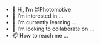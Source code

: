 - 👋 Hi, I’m @Photomotive
- 👀 I’m interested in ...
- 🌱 I’m currently learning ...
- 💞️ I’m looking to collaborate on ...
- 📫 How to reach me ...

<!---
Photomotive/Photomotive is a ✨ special ✨ repository because its `README.md` (this file) appears on your GitHub profile.
You can click the Preview link to take a look at your changes.
--->
